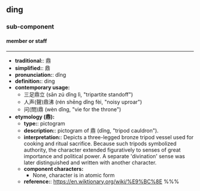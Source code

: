 ## ding
### sub-component
#### member or staff
---
- **traditional:**: 鼎
- **simplified:**: 鼎
- **pronunciation:**: dǐng
- **definition:**: ding
- **contemporary usage:**
  - 三足鼎立 (sān zú dǐng lì, "tripartite standoff")
  - 人声(聲)鼎沸 (rén shēng dǐng fèi, "noisy uproar")
  - 问(問)鼎 (wèn dǐng, "vie for the throne")
- **etymology (鼎):**
  - **type:**: pictogram
  - **description:**: pictogram of 鼎 (dǐng, "tripod cauldron").
  - **interpretation:**: Depicts a three-legged bronze tripod vessel used for cooking and ritual sacrifice. Because such tripods symbolized authority, the character extended figuratively to senses of great importance and political power. A separate 'divination' sense was later distinguished and written with another character.
  - **component characters:**
    - None, character is in atomic form
  - **reference:**: https://en.wiktionary.org/wiki/%E9%BC%8E
%%%